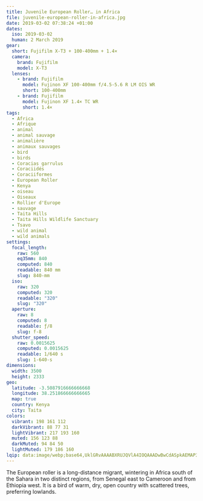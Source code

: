 ```yaml
---
title: Juvenile European Roller… in Africa
file: juvenile-european-roller-in-africa.jpg
date: 2019-03-02 07:38:24 +01:00
dates:
  iso: 2019-03-02
  human: 2 March 2019
gear:
  short: Fujifilm X-T3 + 100-400mm + 1.4×
  camera:
    brand: Fujifilm
    model: X-T3
  lenses:
    - brand: Fujifilm
      model: Fujinon XF 100-400mm f/4.5-5.6 R LM OIS WR
      short: 100-400mm
    - brand: Fujifilm
      model: Fujinon XF 1.4× TC WR
      short: 1.4×
tags:
  - Africa
  - Afrique
  - animal
  - animal sauvage
  - animalière
  - animaux sauvages
  - bird
  - birds
  - Coracias garrulus
  - Coraciidés
  - Coraciiformes
  - European Roller
  - Kenya
  - oiseau
  - Oiseaux
  - Rollier d'Europe
  - sauvage
  - Taita Hills
  - Taita Hills Wildlife Sanctuary
  - Tsavo
  - wild animal
  - wild animals
settings:
  focal_length:
    raw: 560
    eq35mm: 840
    computed: 840
    readable: 840 mm
    slug: 840-mm
  iso:
    raw: 320
    computed: 320
    readable: "320"
    slug: "320"
  aperture:
    raw: 8
    computed: 8
    readable: ƒ/8
    slug: f-8
  shutter_speed:
    raw: 0.0015625
    computed: 0.0015625
    readable: 1/640 s
    slug: 1-640-s
dimensions:
  width: 3500
  height: 2333
geo:
  latitude: -3.5087916666666668
  longitude: 38.251866666666665
  map: true
  country: Kenya
  city: Taita
colors:
  vibrant: 198 161 112
  darkVibrant: 88 77 31
  lightVibrant: 217 193 160
  muted: 156 123 88
  darkMuted: 94 84 50
  lightMuted: 179 186 160
lqip: data:image/webp;base64,UklGRvAAAABXRUJQVlA4IOQAAADwBwCdASpkAEMAP3Gqyl00t6gzLbRJmvAuCWUDsB5D1RYe5u+iVx4jwLJWfamEQBruaqE3UZdfY8xQF3yqLb6fEzMz1hgEb8AA8WD4SZiMNGE538tmQ5IVN912f9oSM73eYb8p5bntrfIZeQtaK+MvHngcuCAj1MZnzmHrkSlS+97Gu+TEWjOFvsN2yMY8ZpY49DhDM1Q+nQCx6UZ18zFfUvOQ/BupycS3tPxoT8plDQk4CS3Ok6lDyITrfy2bVDTHeSfJC5b2S/7yV017fmE4twsqhkM6pAvt4wO5BSAcVF9DwAA=
---
```


The European roller is a long-distance migrant, wintering in Africa south of the Sahara in two distinct regions, from Senegal east to Cameroon and from Ethiopia west. It is a bird of warm, dry, open country with scattered trees, preferring lowlands.
